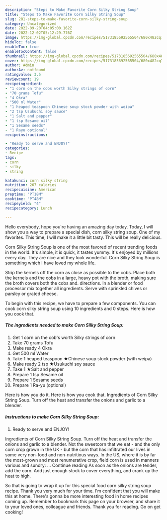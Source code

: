 ```yaml
---
description: "Steps to Make Favorite Corn Silky String Soup"
title: "Steps to Make Favorite Corn Silky String Soup"
slug: 281-steps-to-make-favorite-corn-silky-string-soup
category: Uncategorized
date: 2022-09-20T04:05:00.162Z
date: 2022-12-02T05:12:29.776Z
image: https://img-global.cpcdn.com/recipes/5173185692565504/680x482cq70/corn-silky-string-soup-recipe-main-photo.jpg
hideToc: false
enableToc: true
enableTocContent: false
thumbnail: https://img-global.cpcdn.com/recipes/5173185692565504/680x482cq70/corn-silky-string-soup-recipe-main-photo.jpg
cover: https://img-global.cpcdn.com/recipes/5173185692565504/680x482cq70/corn-silky-string-soup-recipe-main-photo.jpg
author: Admin
authorAv: notfound
ratingvalue: 3.5
reviewcount: 19
recipeingredient:
- "1 corn on the cobs worth Silky strings of corn"
- "70 grams Tofu"
- "4 Okra"
- "500 ml Water"
- "1 heaped teaspoon Chinese soup stock powder with weipa"
- "2 tsp Usukuchi soy sauce"
- "1 Salt and pepper"
- "1 tsp Sesame oil"
- "1 Sesame seeds"
- "1 Rayu optional"
recipeinstructions:

- "Ready to serve and ENJOY!"
categories:
- Recipe
tags:
- corn
- silky
- string

katakunci: corn silky string 
nutrition: 267 calories
recipecuisine: American
preptime: "PT18M"
cooktime: "PT48M"
recipeyield: "4"
recipecategory: Lunch

---
```



Hello everybody, hope you're having an amazing day today. Today, I will show you a way to prepare a special dish, corn silky string soup. One of my favorites. This time, I will make it a little bit tasty. This will be really delicious.

Corn Silky String Soup is one of the most favored of recent trending foods in the world. It's simple, it is quick, it tastes yummy. It's enjoyed by millions every day. They are nice and they look wonderful. Corn Silky String Soup is something which I have loved my whole life.

Strip the kernels off the corn as close as possible to the cobs. Place both the kernels and the cobs in a large, heavy pot with the broth, making sure the broth covers both the cobs and. directions. In a blender or food processor mix together all ingredients. Serve with sprinkled chives or parsley or grated cheese.


To begin with this recipe, we have to prepare a few components. You can cook corn silky string soup using 10 ingredients and 0 steps. Here is how you cook that.

<!--inarticleads1-->

##### The ingredients needed to make Corn Silky String Soup:

1. Get 1 corn on the cob&#39;s worth Silky strings of corn
1. Take 70 grams Tofu
1. Make ready 4 Okra
1. Get 500 ml Water
1. Take 1 heaped teaspoon ★Chinese soup stock powder (with weipa)
1. Make ready 2 tsp ★Usukuchi soy sauce
1. Take 1 ★Salt and pepper
1. Prepare 1 tsp Sesame oil
1. Prepare 1 Sesame seeds
1. Prepare 1 Ra-yu (optional)


Here is how you do it. Here is how you cook that. Ingredients of Corn Silky String Soup. Turn off the heat and transfer the onions and garlic to a blender. 

<!--inarticleads2-->

##### Instructions to make Corn Silky String Soup:


1. Ready to serve and ENJOY!

Ingredients of Corn Silky String Soup. Turn off the heat and transfer the onions and garlic to a blender. Not the sweetcorn that we eat - and the only corn crop grown in the UK - but the corn that has infiltrated our lives in some very non-food and non-nutritious ways. In the US, where it is by far the most-grown and most renumerative crop, field corn is used in manners various and sundry: … Continue reading As soon as the onions are tender, add the corn. Add just enough stock to cover everything, and crank up the heat to high. 

So that is going to wrap it up for this special food corn silky string soup recipe. Thank you very much for your time. I'm confident that you will make this at home. There's gonna be more interesting food in home recipes coming up. Remember to bookmark this page on your browser, and share it to your loved ones, colleague and friends. Thank you for reading. Go on get cooking!
